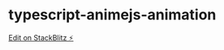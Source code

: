 # typescript-animejs-animation

[Edit on StackBlitz ⚡️](https://stackblitz.com/edit/typescript-isbjq5)